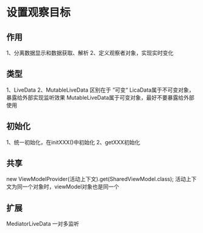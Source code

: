 # 设置观察目标
## 作用
1、分离数据显示和数据获取、解析
2、定义观察者对象，实现实时变化
## 类型
1、LiveData
2、MutableLiveData
区别在于 ”可变“
LicaData属于不可变对象，暴露给外部实现监听效果
MutableLiveData属于可变对象，最好不要暴露给外部使用
## 初始化
1、统一初始化，在initXXX()中初始化
2、getXXX初始化
## 共享
new ViewModelProvider(活动上下文).get(SharedViewModel.class);
活动上下文为同一个对象时，viewModel对象也是同一个

## 扩展
MediatorLiveData 一对多监听

